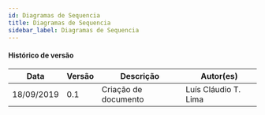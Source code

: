 ```yaml
---
id: Diagramas de Sequencia
title: Diagramas de Sequencia
sidebar_label: Diagramas de Sequencia
---
```


#### Histórico de versão

| Data       | Versão | Descrição            | Autor(es)       |
| ---------- | ------ | -------------------- | --------------- |
| 18/09/2019 | 0.1 | Criação de documento | Luís Cláudio T. Lima|

